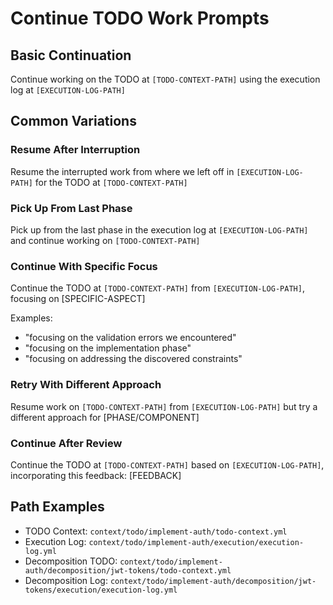 # Continue TODO Work Prompts

## Basic Continuation
Continue working on the TODO at `[TODO-CONTEXT-PATH]` using the execution log at `[EXECUTION-LOG-PATH]`

## Common Variations

### Resume After Interruption
Resume the interrupted work from where we left off in `[EXECUTION-LOG-PATH]` for the TODO at `[TODO-CONTEXT-PATH]`

### Pick Up From Last Phase  
Pick up from the last phase in the execution log at `[EXECUTION-LOG-PATH]` and continue working on `[TODO-CONTEXT-PATH]`

### Continue With Specific Focus
Continue the TODO at `[TODO-CONTEXT-PATH]` from `[EXECUTION-LOG-PATH]`, focusing on [SPECIFIC-ASPECT]

Examples:
- "focusing on the validation errors we encountered"
- "focusing on the implementation phase"
- "focusing on addressing the discovered constraints"

### Retry With Different Approach
Resume work on `[TODO-CONTEXT-PATH]` from `[EXECUTION-LOG-PATH]` but try a different approach for [PHASE/COMPONENT]

### Continue After Review
Continue the TODO at `[TODO-CONTEXT-PATH]` based on `[EXECUTION-LOG-PATH]`, incorporating this feedback: [FEEDBACK]

## Path Examples
- TODO Context: `context/todo/implement-auth/todo-context.yml`
- Execution Log: `context/todo/implement-auth/execution/execution-log.yml`
- Decomposition TODO: `context/todo/implement-auth/decomposition/jwt-tokens/todo-context.yml`
- Decomposition Log: `context/todo/implement-auth/decomposition/jwt-tokens/execution/execution-log.yml`